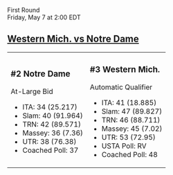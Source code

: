 First Round  
Friday, May 7 at 2:00 EDT
## [Western Mich. vs Notre Dame](https://www.ncaa.com/game/5833372) 

<table><tr><td>  

### #2 Notre Dame  

At-Large Bid  
- ITA: 34 (25.217)  
- Slam: 40 (91.964)  
- TRN: 42 (89.571)  
- Massey: 36 (7.36)  
- UTR: 38 (76.38)  
- Coached Poll: 37  

</td><td>  

### #3 Western Mich.  

Automatic Qualifier  
- ITA: 41 (18.885)  
- Slam: 47 (89.827)  
- TRN: 46 (88.711)  
- Massey: 45 (7.02)  
- UTR: 53 (72.95)  
- USTA Poll: RV  
- Coached Poll: 48  

</td></tr></table>  